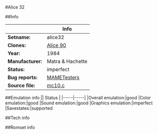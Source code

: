 #Alice 32

##Info

||Info|
|-----|-----|
|**Setname:**|alice32
|**Clones:**|[Alice 90](alice90.md)
|**Year:**|1984
|**Manufacturer:**|Matra & Hachette
|**Status:**|imperfect
|**Bug reports:**|[MAMETesters](http://mametesters.org/view_all_set.php?type=1&temporary=y&search=mc10.c)
|**Source file:**|[mc10.c](https://github.com/mamedev/mame/blob/master/src/mess/drivers/mc10.c)

##Emulation info
|| Status |
|-----|-----|
|Overall emulation:|good
|Color emulation:|good
|Sound emulation:|good
|Graphics emulation:|imperfect
|Savestates:|supported

##Tech info

##Romset info

<!--- START OF EDITED COMMENT DO NOT TOUCH TEXT ABOVE-->
